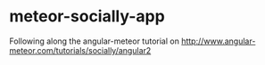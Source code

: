 # meteor-socially-app
Following along the angular-meteor tutorial on http://www.angular-meteor.com/tutorials/socially/angular2
